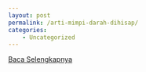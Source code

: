 ```yaml
---
layout: post
permalink: /arti-mimpi-darah-dihisap/
categories:
    - Uncategorized
---
```


[Baca Selengkapnya](/08)